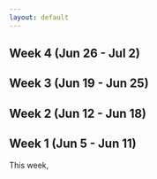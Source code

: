 ```yaml
---
layout: default
---
```


## Week 4 (Jun 26 - Jul 2)

## Week 3 (Jun 19 - Jun 25)

## Week 2 (Jun 12 - Jun 18)

## Week 1 (Jun 5 - Jun 11)
This week, 